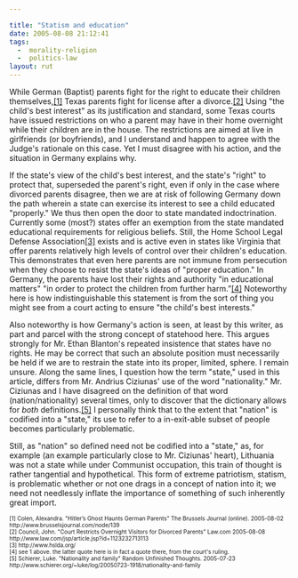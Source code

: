 ```yaml
---

title: "Statism and education"
date: 2005-08-08 21:12:41
tags:
  -  morality-religion
  -  politics-law
layout: rut
---
```


<p>While German (Baptist) parents fight for the right to educate their children themselves,<a href="http://www.brusselsjournal.com/node/139">[1]</a> Texas parents fight for license after a divorce.<a href="http://www.law.com/jsp/article.jsp?id=1123232713113">[2]</a> Using "the child's best interest" as its justification and standard, some Texas courts have issued restrictions on who a parent may have in their home overnight while their children are in the house. The restrictions are aimed at live in girlfriends (or boyfriends), and I understand and happen to agree with the Judge's rationale on this case.  Yet I must disagree with his action, and the situation in Germany explains why.</p>  <p>If the state's view of the child's best interest, and the state's "right" to protect that, superseded the parent's right, even if only in the case where divorced parents disagree, then we are at risk of following Germany down the path wherein a state can exercise its interest to see a child educated "properly."  We thus then open the door to state mandated indoctrination.  Currently some (most?) states offer an exemption from the state mandated educational requirements for religious beliefs.  Still, the Home School Legal Defense Association<a href="http://www.hslda.org/">[3]</a> exists and is active even in states like Virginia that offer parents relatively high levels of control over their children's education.  This demonstrates that even here parents are not immune from persecution when they choose to resist the state's ideas of "proper education." In Germany, the parents have lost their rights and authority "in educational matters" "in order to protect the children from further harm.”<a href="http://www.brusselsjournal.com/node/139">[4]</a> Noteworthy here is how indistinguishable this statement is from the sort of thing you might see from a court acting to ensure "the child's best interests."</p>  <p>Also noteworthy is how Germany's action is seen, at least by this writer, as part and parcel with the strong concept of statehood here.  This argues strongly for Mr. Ethan Blanton's repeated insistence that states have no rights.  He may be correct that such an absolute position must necessarily be held if we are to restrain the state into its proper, limited, sphere. I remain unsure.  Along the same lines, I question how the term "state," used in this article, differs from Mr. Andrius Ciziunas' use of the word "nationality."  Mr. Ciziunas and I have disagreed on the definition of that word (nation/nationality) several times, only to discover that the dictionary allows for <em>both</em> definitions.<a href="http://www.schierer.org/~luke/log/20050723-1918/nationality-and-family">[5]</a> I personally think that to the extent that "nation" is codified into a "state," its use to refer to a in-exit-able subset of people becomes particularly problematic.</p>  <p>Still, as "nation" so defined need not be codified into a "state," as, for example (an example particularly close to Mr. Ciziunas' heart), Lithuania was not a state while under Communist occupation, this train of thought is rather tangential and hypothetical.  This form of extreme patriotism, statism, is problematic whether or not one drags in a concept of nation into it; we need not needlessly inflate the importance of something of such inherently great import.</p>  <font size="-2"> [1] Colen, Alexandra.  "Hitler’s Ghost Haunts German Parents" The Brussels Journal (online).  2005-08-02 http://www.brusselsjournal.com/node/139 <br  /> [2] Council, John. "Court Restricts Overnight Visitors for Divorced Parents" Law.com 2005-08-08 http://www.law.com/jsp/article.jsp?id=1123232713113 <br  /> [3] http://www.hslda.org/ <br  /> [4] see 1 above. the latter quote here is in fact a quote there, from the court's ruling. <br  /> [5] Schierer, Luke.  "Nationality and family" Random Unfinished Thoughts.  2005-07-23 http://www.schierer.org/~luke/log/20050723-1918/nationality-and-family </font>


